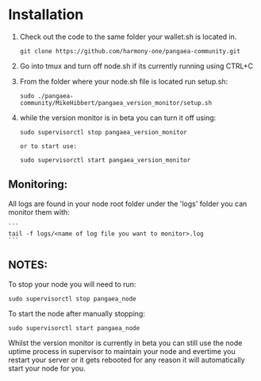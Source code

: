 # Installation

1) Check out the code to the same folder your wallet.sh is located in.
    ```
    git clone https://github.com/harmony-one/pangaea-community.git

    ```
    
2) Go into tmux and turn off node.sh if its currently running using CTRL+C


3) From the folder where your node.sh file is located run setup.sh:
    ```
    sudo ./pangaea-community/MikeHibbert/pangaea_version_monitor/setup.sh
    ```
    
4) while the version monitor is in beta you can turn it off using:
   ```
   sudo supervisorctl stop pangaea_version_monitor
   
   or to start use:

   sudo supervisorctl start pangaea_version_monitor
   ```

## Monitoring:

All logs are found in your node root folder under the 'logs' folder you can monitor them with:

    ```
    tail -f logs/<name of log file you want to monitor>.log
    ```
    
## NOTES:
To stop your node you will need to run:

   ```
   sudo supervisorctl stop pangaea_node
   ```

To start the node after manually stopping:
   ```
   sudo supervisorctl start pangaea_node
   ```

Whilst the version monitor is currently in beta you can still use the node uptime process in supervisor to maintain your node and evertime you restart your server or it gets rebooted for any reason it will automatically start your node for you.


    
